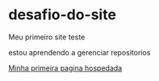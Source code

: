 # desafio-do-site
 Meu primeiro site teste

estou aprendendo a gerenciar repositorios 

<a href="https://kawazuke.github.io/desafio-do-site/tec.html">Minha primeira pagina hospedada</a>